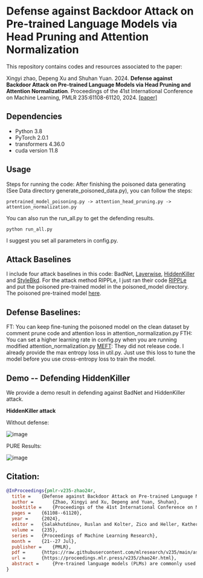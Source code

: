 # **Defense against Backdoor Attack on Pre-trained Language Models via Head Pruning and Attention Normalization**

This repository contains codes and resources associated to the paper: 

Xingyi zhao, Depeng Xu and Shuhan Yuan. 2024. **Defense against Backdoor Attack on Pre-trained Language Models via Head Pruning and Attention Normalization**. Proceedings of the 41st International Conference on Machine Learning, PMLR 235:61108-61120, 2024. [[paper]](https://proceedings.mlr.press/v235/zhao24r.html)

## Dependencies
* Python 3.8
* PyTorch 2.0.1
* transformers 4.36.0
* cuda version 11.8

## Usage
Steps for running the code: 
After finishing the poisoned data generating (See Data directory generate_poisoned_data.py), you can follow the steps:
```
pretrained_model_poisoning.py -> attention_head_pruning.py -> attention_normalization.py
```
You can also run the run_all.py to get the defending results.
```
python run_all.py
```
I suggest you set all parameters in config.py.

## Attack Baselines
I include four attack baselines in this code: BadNet, [Layerwise](https://aclanthology.org/2021.emnlp-main.241/), [HiddenKiller](https://aclanthology.org/2021.acl-long.37/) and [StyleBkd](https://aclanthology.org/2021.emnlp-main.374/). For the attack method RIPPLe, I just ran their code [RIPPLe](https://github.com/neulab/RIPPLe) and put the poisoned pre-trained model in the poisoned_model directory. The poisoned pre-trained model [here](https://drive.google.com/drive/folders/1HqBIbh8uPkgjASVgBqoVg7E1_8nXbqx-?usp=drive_link).

## Defense Baselines:
FT: You can keep fine-tuning the poisoned model on the clean dataset by comment prune code and attention loss in attention_normalization.py
FTH: You can set a higher learning rate in config.py when you are running modified attention_normalization.py
[MEFT](https://aclanthology.org/2023.findings-acl.237.pdf): They did not release code. I already provide the max entropy loss in util.py. Just use this loss to tune the model before you use cross-entropy loss
to train the model.

## Demo -- Defending HiddenKiller
We provide a demo result in defending against BadNet and HiddenKiller attack.

**HiddenKiller attack**

Without defense: 

![image](https://github.com/user-attachments/assets/f5c9f0a7-56cb-42f3-8a48-8659a347d633)

PURE Results:

![image](https://github.com/user-attachments/assets/2b1c8d68-6aba-4bb0-80ca-07f6762edb94)


## Citation:
```bibtex
@InProceedings{pmlr-v235-zhao24r,
  title = 	 {Defense against Backdoor Attack on Pre-trained Language Models via Head Pruning and Attention Normalization},
  author =       {Zhao, Xingyi and Xu, Depeng and Yuan, Shuhan},
  booktitle = 	 {Proceedings of the 41st International Conference on Machine Learning},
  pages = 	 {61108--61120},
  year = 	 {2024},
  editor = 	 {Salakhutdinov, Ruslan and Kolter, Zico and Heller, Katherine and Weller, Adrian and Oliver, Nuria and Scarlett, Jonathan and Berkenkamp, Felix},
  volume = 	 {235},
  series = 	 {Proceedings of Machine Learning Research},
  month = 	 {21--27 Jul},
  publisher =    {PMLR},
  pdf = 	 {https://raw.githubusercontent.com/mlresearch/v235/main/assets/zhao24r/zhao24r.pdf},
  url = 	 {https://proceedings.mlr.press/v235/zhao24r.html},
  abstract = 	 {Pre-trained language models (PLMs) are commonly used for various downstream natural language processing tasks via fine-tuning. However, recent studies have demonstrated that PLMs are vulnerable to backdoor attacks, which can mislabel poisoned samples to target outputs even after a vanilla fine-tuning process. The key challenge for defending against the backdoored PLMs is that end users who adopt the PLMs for their downstream tasks usually do not have any knowledge about the attacking strategies, such as triggers. To tackle this challenge, in this work, we propose a backdoor mitigation approach, PURE, via head pruning and normalization of attention weights. The idea is to prune the attention heads that are potentially affected by poisoned texts with only clean texts on hand and then further normalize the weights of remaining attention heads to mitigate the backdoor impacts. We conduct experiments to defend against various backdoor attacks on the classification task. The experimental results show the effectiveness of PURE in lowering the attack success rate without sacrificing the performance on clean texts.}
}






